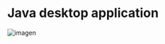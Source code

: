 # Java desktop application 
![imagen](https://user-images.githubusercontent.com/96161558/185675973-054d6d3b-82bd-47f2-a0d1-dccda2e1f910.png)
